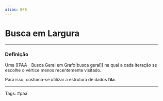 ```yaml
---
alias: BFS
---
```


# Busca em Largura

---

### Definição

Uma [[PAA - Busca Geral em Grafo|busca geral]] na qual a cada iteração se escolhe o vértice menos recentemente visitado.

Para isso, costuma-se utilizar a estrutura de dados **fila**.

---

Tags: #paa

